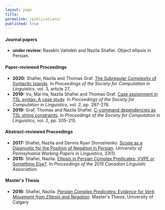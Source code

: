 ```yaml
---
layout: page
title: 
permalink: /publications/
published: true
---
```

#### Journal papers

- **under review:** 	Rasekhi Vahideh and Nazila Shafiei. Object ellipsis in Persian.

#### Paper-reviewed Proceedings

- **2020:**	Shafiei, Nazila and Thomas Graf. [The Subregular Complexity of Syntactic Islands](https://scholarworks.umass.edu/scil/vol3/iss1/27/). In *Proceedings of the Society for Computation in Linguistics*, vol. 3, article 27.  
- **2019:**	Vu, Mai Ha, Nazila Shafiei and Thomas Graf. [Case assignment in TSL syntax: A case study](https://scholarworks.umass.edu/scil/vol2/iss1/28/). In *Proceedings of the Society for Computation in Linguistics*, vol. 2, pp. 267-276.
- **2019:**	Graf, Thomas and Nazila Shafiei. [C-command dependencies as TSL string constraints](https://scholarworks.umass.edu/scil/vol2/iss1/22/). In *Proceedings of the Society for Computation in Linguistics*, vol. 2, pp. 205-215.


#### Abstract-reviewed Proceedings

- **2017:**	Shafiei, Nazila and Dennis Ryan Storoshenko. [Scope as a Diagnostic for the Position of Negation in Persian](https://repository.upenn.edu/cgi/viewcontent.cgi?article=1967&context=pwpl). *University of Pennsylvania Working Papers in Linguistics*, 23(1).
- **2015:**	Shafiei, Nazila. [Ellipsis in Persian Complex Predicates: VVPE or Something Else?](http://cla-acl.ca/wp-content/uploads/Shafiei-2015.pdf). In *Proceedings of the 2015 Canadian Linguistic Association*. 

#### Master's Thesis

- **2016:** Shafiei, Nazila. *[Persian Complex Predicates: Evidence for Verb Movement from Ellipsis and Negation](https://prism.ucalgary.ca/bitstream/handle/11023/2952/ucalgary_2016_shafieiilkhechy_nazila.pdf;jsessionid=B3346904ABBECC29AAC010EC4B22BFE5?sequence=1)*. Master's Thesis, University of Calgary
